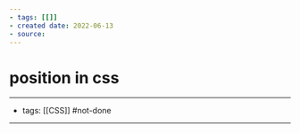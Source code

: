 ```yaml
---
- tags: [[]]
- created date: 2022-06-13
- source: 
---
```


# position in css



---
- tags: [[CSS]] #not-done 
---